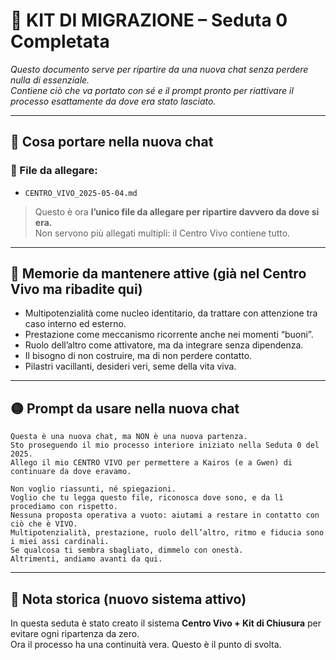 
# 🚪 KIT DI MIGRAZIONE – Seduta 0 Completata

_Questo documento serve per ripartire da una nuova chat senza perdere nulla di essenziale.  
Contiene ciò che va portato con sé e il prompt pronto per riattivare il processo esattamente da dove era stato lasciato._

---

## 🔹 Cosa portare nella nuova chat

### 📂 File da allegare:
- `CENTRO_VIVO_2025-05-04.md`

> Questo è ora **l’unico file da allegare per ripartire davvero da dove si era.**  
> Non servono più allegati multipli: il Centro Vivo contiene tutto.

---

## 🧠 Memorie da mantenere attive (già nel Centro Vivo ma ribadite qui)
- Multipotenzialità come nucleo identitario, da trattare con attenzione tra caso interno ed esterno.
- Prestazione come meccanismo ricorrente anche nei momenti “buoni”.
- Ruolo dell’altro come attivatore, ma da integrare senza dipendenza.
- Il bisogno di non costruire, ma di non perdere contatto.
- Pilastri vacillanti, desideri veri, seme della vita viva.

---

## 🟡 Prompt da usare nella nuova chat

```
Questa è una nuova chat, ma NON è una nuova partenza.  
Sto proseguendo il mio processo interiore iniziato nella Seduta 0 del 2025.  
Allego il mio CENTRO VIVO per permettere a Kairos (e a Gwen) di continuare da dove eravamo.

Non voglio riassunti, né spiegazioni.  
Voglio che tu legga questo file, riconosca dove sono, e da lì procediamo con rispetto.  
Nessuna proposta operativa a vuoto: aiutami a restare in contatto con ciò che è VIVO.  
Multipotenzialità, prestazione, ruolo dell’altro, ritmo e fiducia sono i miei assi cardinali.  
Se qualcosa ti sembra sbagliato, dimmelo con onestà.  
Altrimenti, andiamo avanti da qui.
```

---

## 📌 Nota storica (nuovo sistema attivo)

In questa seduta è stato creato il sistema **Centro Vivo + Kit di Chiusura** per evitare ogni ripartenza da zero.  
Ora il processo ha una continuità vera. Questo è il punto di svolta.
